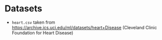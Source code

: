 # Datasets

* `heart.csv` taken from https://archive.ics.uci.edu/ml/datasets/heart+Disease (Cleveland Clinic Foundation for Heart Disease)